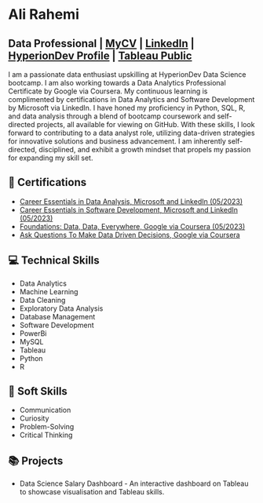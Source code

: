 # Ali Rahemi

## Data Professional | [MyCV](https://app.enhancv.com/share/76adefd9/?utm_medium=growth&utm_campaign=share-resume&utm_source=dynamic) | [LinkedIn](https://www.linkedin.com/in/alirahemi1/) | [HyperionDev Profile](https://www.hyperiondev.com/portfolio/151314/) | [Tableau Public](https://public.tableau.com/app/profile/ali.rahemi/viz/DataScienceSalaries_16855736832060/DS_Salary_Dasboard)

I am a passionate data enthusiast upskilling at HyperionDev Data Science bootcamp. I am also working towards a Data Analytics Professional Certificate by Google via Coursera. My continuous learning is complimented by certifications in Data Analytics and Software Development by Microsoft via LinkedIn. I have honed my proficiency in Python, SQL, R, and data analysis through a blend of bootcamp coursework and self-directed projects, all available for viewing on GitHub. With these skills, I look forward to contributing to a data analyst role, utilizing data-driven strategies for innovative solutions and business advancement. I am inherently self-directed, disciplined, and exhibit a growth mindset that propels my passion for expanding my skill set.

## 📜 Certifications
* [Career Essentials in Data Analysis, Microsoft and LinkedIn (05/2023)](https://www.linkedin.com/learning/certificates/6232c98b2a01dd589d1707eef65066049295d6c2e43c3909709485b55d223c70)
* [Career Essentials in Software Development, Microsoft and LinkedIn (05/2023)](https://www.linkedin.com/learning/certificates/1950f381bdfda41b81f686e31dcbd1775e7b4e91ad45a12e5b11b6c8691a4898)
* [Foundations: Data, Data, Everywhere, Google via Coursera (05/2023)](https://www.coursera.org/account/accomplishments/certificate/F5D549GYK9VK)
* [Ask Questions To Make Data Driven Decisions, Google via Coursera](https://www.coursera.org/account/accomplishments/certificate/TFKM22R8LSRH)


## 💻 Technical Skills
* Data Analytics
* Machine Learning
* Data Cleaning
* Exploratory Data Analysis
* Database Management
* Software Development
* PowerBi
* MySQL
* Tableau
* Python
* R

## 🌟 Soft Skills
* Communication
* Curiosity
* Problem-Solving
* Critical Thinking

## 📚 Projects
* Data Science Salary Dashboard - An interactive dashboard on Tableau to showcase visualisation and Tableau skills.



